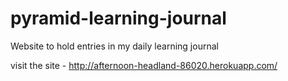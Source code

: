# pyramid-learning-journal
Website to hold entries in my daily learning journal

visit the site - http://afternoon-headland-86020.herokuapp.com/
